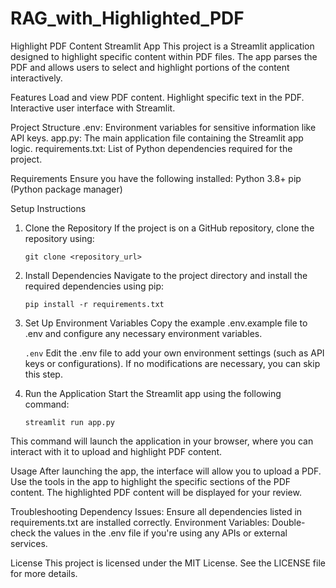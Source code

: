 # RAG_with_Highlighted_PDF

Highlight PDF Content Streamlit App
This project is a Streamlit application designed to highlight specific content within PDF files. The app parses the PDF and allows users to select and highlight portions of the content interactively.

Features
Load and view PDF content.
Highlight specific text in the PDF.
Interactive user interface with Streamlit.

Project Structure
.env: Environment variables for sensitive information like API keys.
app.py: The main application file containing the Streamlit app logic.
requirements.txt: List of Python dependencies required for the project.

Requirements
Ensure you have the following installed:
Python 3.8+
pip (Python package manager)

Setup Instructions
1. Clone the Repository
If the project is on a GitHub repository, clone the repository using:

    `git clone <repository_url>`

2. Install Dependencies
Navigate to the project directory and install the required dependencies using pip:

    `pip install -r requirements.txt`

3. Set Up Environment Variables
Copy the example .env.example file to .env and configure any necessary environment variables.

    `.env`
Edit the .env file to add your own environment settings (such as API keys or configurations). If no modifications are necessary, you can skip this step.

4. Run the Application
Start the Streamlit app using the following command:

    `streamlit run app.py`

This command will launch the application in your browser, where you can interact with it to upload and highlight PDF content.

Usage
After launching the app, the interface will allow you to upload a PDF.
Use the tools in the app to highlight the specific sections of the PDF content.
The highlighted PDF content will be displayed for your review.

Troubleshooting
Dependency Issues: Ensure all dependencies listed in requirements.txt are installed correctly.
Environment Variables: Double-check the values in the .env file if you're using any APIs or external services.

License
This project is licensed under the MIT License. See the LICENSE file for more details.
